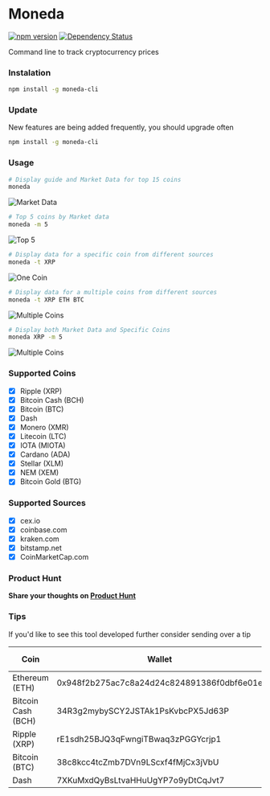 # Moneda
[![npm version](https://badge.fury.io/js/moneda-cli.svg)](https://badge.fury.io/js/moneda-cli)
[![Dependency Status](https://david-dm.org/hminaya/moneda-cli.svg)](https://david-dm.org/hminaya/moneda-cli.svg)

Command line to track cryptocurrency prices

### Instalation

```bash
npm install -g moneda-cli
```

### Update

New features are being added frequently, you should upgrade often

```bash
npm install -g moneda-cli
```

### Usage

```bash
# Display guide and Market Data for top 15 coins
moneda
```
![Market Data](https://github.com/hminaya/moneda-cli/raw/master/imgs/no-options.png)

```bash
# Top 5 coins by Market data
moneda -m 5
```
![Top 5](https://github.com/hminaya/moneda-cli/raw/master/imgs/top5.png)

```bash
# Display data for a specific coin from different sources
moneda -t XRP
```
![One Coin](https://github.com/hminaya/moneda-cli/raw/master/imgs/one-coin-small.png)

```bash
# Display data for a multiple coins from different sources
moneda -t XRP ETH BTC
```
![Multiple Coins](https://github.com/hminaya/moneda-cli/raw/master/imgs/tickers-3.png)


```bash
# Display both Market Data and Specific Coins
moneda XRP -m 5
```
![Multiple Coins](https://github.com/hminaya/moneda-cli/raw/master/imgs/advanced.png)



### Supported Coins
- [x] Ripple (XRP)
- [x] Bitcoin Cash (BCH)
- [x] Bitcoin (BTC)
- [x] Dash
- [x] Monero (XMR)
- [x] Litecoin (LTC)
- [x] IOTA (MIOTA)
- [x] Cardano (ADA)
- [x] Stellar (XLM)
- [x] NEM (XEM)
- [x] Bitcoin Gold (BTG)

### Supported Sources
- [x] cex.io
- [x] coinbase.com
- [x] kraken.com
- [x] bitstamp.net
- [x] CoinMarketCap.com

### Product Hunt
**Share your thoughts on [Product Hunt](https://www.producthunt.com/posts/moneda-cli)**

### Tips

If you'd like to see this tool developed further consider sending over a tip


| Coin               | Wallet                                     | Destination Tag |
|--------------------|--------------------------------------------|-----------------|
| Ethereum (ETH)     | 0x948f2b275ac7c8a24d24c824891386f0dbf6e01e |                 |
| Bitcoin Cash (BCH) | 34R3g2mybySCY2JSTAk1PsKvbcPX5Jd63P         |                 |
| Ripple (XRP)       | rE1sdh25BJQ3qFwngiTBwaq3zPGGYcrjp1         | 20293           |
| Bitcoin (BTC)      | 38c8kcc4tcZmb7DVn9LScxf4fMjCx3jVbU         |                 |
| Dash               | 7XKuMxdQyBsLtvaHHuUgYP7o9yDtCqJvt7         |                 |